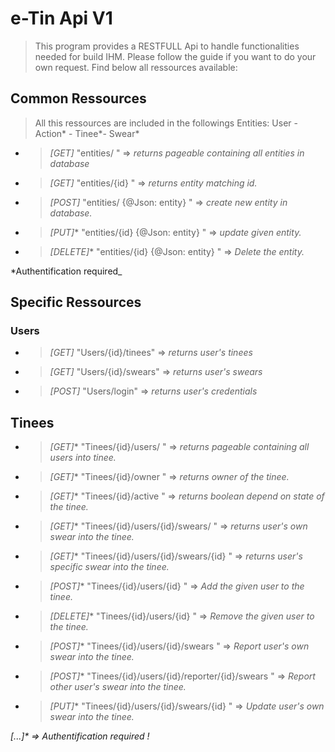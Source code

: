 # e-Tin Api V1

> This program provides a RESTFULL Api to handle functionalities needed for build IHM.
> Please follow the guide if you want to do your own request.
> Find below all ressources available:

## Common Ressources

> All this  ressources are included in the followings Entities: User -  Action* - Tinee*- Swear*

* > *[GET]*  "entities/ "  => _returns pageable containing all entities  in database_
* > *[GET]*  "entities/{id} "  => _returns  entity matching id._
* > *[POST]*  "entities/ {@Json: entity} "  => _create new entity in database._
* > *[PUT]**  "entities/{id} {@Json: entity} "  => _update given entity._
* > *[DELETE]**  "entities/{id} {@Json: entity} "  => _Delete the  entity._

 *Authentification required_

## Specific Ressources

### Users

* > *[GET]*  "Users/{id}/tinees"  => _returns user's tinees_
* > *[GET]*  "Users/{id}/swears"  => _returns user's swears_
* > *[POST]*  "Users/login"  => _returns  user's credentials_

## Tinees

* > *[GET]**  "Tinees/{id}/users/ "  => _returns pageable containing all  users into tinee._

* > *[GET]**  "Tinees/{id}/owner "  => _returns  owner of the tinee._

* > *[GET]**  "Tinees/{id}/active "  => _returns  boolean  depend on  state of the tinee._

* > *[GET]**  "Tinees/{id}/users/{id}/swears/ "  => _returns user's *own* swear into the tinee._

* > *[GET]**  "Tinees/{id}/users/{id}/swears/{id} "  => _returns user's specific swear into the tinee._

* > *[POST]**  "Tinees/{id}/users/{id} "  => _Add the given  user to the tinee._

* > *[DELETE]**  "Tinees/{id}/users/{id} "  => _Remove the given  user to the tinee._

* > *[POST]**  "Tinees/{id}/users/{id}/swears "  => _Report user's *own* swear into the tinee._

* > *[POST]**  "Tinees/{id}/users/{id}/reporter/{id}/swears "  => _Report *other* user's swear into the tinee._

* > *[PUT]**  "Tinees/{id}/users/{id}/swears/{id} "  => _Update user's *own* swear into the tinee._

_[...]* => Authentification required !_
